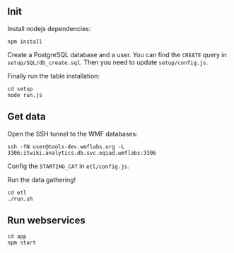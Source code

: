 ## Init
Install nodejs dependencies:
```
npm install
```

Create a PostgreSQL database and a user. You can find the `CREATE` query in
`setup/SQL/db_create.sql`. Then you need to update `setup/config.js`.

Finally run the table installation:
```
cd setup
node run.js
```

## Get data
Open the SSH tunnel to the WMF databases:
```
ssh -fN user@tools-dev.wmflabs.org -L 3306:itwiki.analytics.db.svc.eqiad.wmflabs:3306
```

Config the `STARTING_CAT` in `etl/config.js`.

Run the data gathering!
```
cd etl
./run.sh
```

## Run webservices
```
cd app
npm start
```
